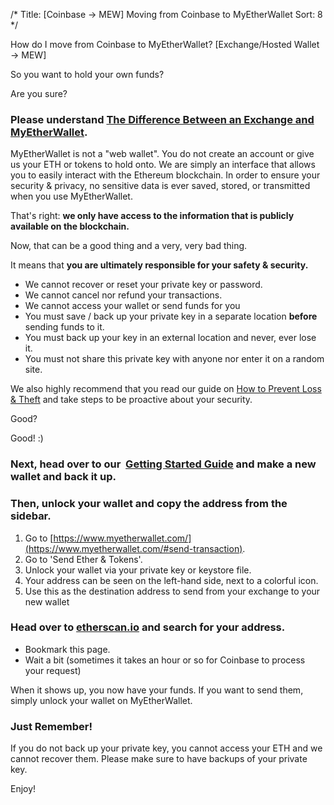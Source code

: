 /*
Title: [Coinbase -> MEW] Moving from Coinbase to MyEtherWallet
Sort: 8
*/

How do I move from Coinbase to MyEtherWallet? [Exchange/Hosted Wallet -> MEW]

So you want to hold your own funds? 

Are you sure?

### Please understand [The Difference Between an Exchange and MyEtherWallet](https://myetherwallet.groovehq.com/knowledge_base/topics/what-is-the-difference-between-an-exchange-eg-coinbase-kraken-gemini-poloniex-bittrex-and-myetherwallet). 

MyEtherWallet is not a "web wallet". You do not create an account or give us your ETH or tokens to hold onto. We are simply an interface that allows you to easily interact with the Ethereum blockchain. In order to ensure your security & privacy, no sensitive data is ever saved, stored, or transmitted when you use MyEtherWallet. 

That's right: **we only have access to the information that is publicly available on the blockchain.**

Now, that can be a good thing and a very, very bad thing. 

It means that **you are ultimately responsible for your safety & security.**

-   We cannot recover or reset your private key or password.
-   We cannot cancel nor refund your transactions.
-   We cannot access your wallet or send funds for you
-  You must save / back up your private key in a separate location **before** sending funds to it.
-  You must back up your key in an external location and never, ever lose it.
-  You must not share this private key with anyone nor enter it on a random site.

We also highly recommend that you read our guide on [How to Prevent Loss & Theft](https://myetherwallet.groovehq.com/knowledge_base/topics/protecting-yourself-and-your-funds) and take steps to be proactive about your security.  

Good?

Good! :)

### Next, head over to our  [Getting Started Guide](https://myetherwallet.groovehq.com/knowledge_base/topics/how-do-i-save-slash-backup-my-wallet) and make a new wallet and back it up.

### Then, unlock your wallet and copy the address from the sidebar. 

1.  Go to [https://www.myetherwallet.com/](https://www.myetherwallet.com/#send-transaction).
2.  Go to 'Send Ether & Tokens'.
3.  Unlock your wallet via your private key or keystore file.
4.  Your address can be seen on the left-hand side, next to a colorful icon.
5.  Use this as the destination address to send from your exchange to your new wallet


### Head over to [etherscan.io](https://etherscan.io/) and search for your address. 

-  Bookmark this page. 
-  Wait a bit (sometimes it takes an hour or so for Coinbase to process your request)

When it shows up, you now have your funds. If you want to send them, simply unlock your wallet on MyEtherWallet. 

### Just Remember!

If you do not back up your private key, you cannot access your ETH and we cannot recover them. Please make sure to have backups of your private key.  


Enjoy!